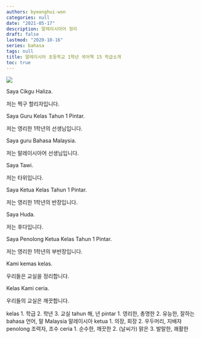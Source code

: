 ```yaml
---
authors: byeonghui-won
categories: null
date: "2021-05-17"
description: 말레이시아어 정리
draft: false
lastmod: "2020-10-16"
series: bahasa
tags: null
title: 말레이시아 초등학교 1학년 국어책 15 학급소개
toc: true
---
```


![](https://t1.daumcdn.net/cfile/tistory/2260F44E56DD2AAC3C)


Saya Cikgu Haliza.

저는 찍구 할리자입니다.



Saya Guru Kelas Tahun 1 Pintar.

저는 영리한 1학년의 선생님입니다.



Saya guru Bahasa Malaysia.

저는 말레이시아어 선생님입니다.



Saya Tawi.

저는 타위입니다.



Saya Ketua Kelas Tahun 1 Pintar.

저는 영리한 1학년의 반장입니다.



Saya Huda.

저는 후다입니다.



Saya Penolong Ketua Kelas Tahun 1 Pintar.

저는 영리한 1학년의 부반장입니다.



Kami kemas kelas.

우리들은 교실을 정리합니다.



Kelas Kami ceria.

우리들의 교실은 깨끗합니다.



kelas 1. 학급 2. 학년 3. 교실 tahun 해, 년 pintar 1. 영리한, 총명한 2. 유능한, 잘하는 bahasa 언어, 말 Malaysia 말레이시아 ketua 1. 의장, 회장 2. 우두머리, 지배자 penolong 조력자, 조수 ceria 1. 순수한, 깨끗한 2. (날씨가) 맑은 3. 발랄한, 쾌활한
